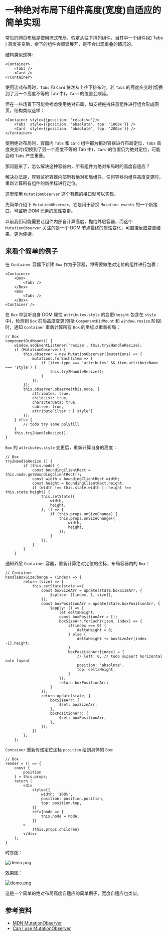 # 一种绝对布局下组件高度(宽度)自适应的简单实现

常见的网页布局是使用流式布局，假定从往下排列组件，当其中一个组件(如 Tabs ) 高度突变后，余下的组件会顺延展开，是不会出现重叠的情况的。

结构类似这样:

```
<Container>
    <Tabs />
    <Card />
</Container>
```

使用流式布局时，`Tabs` 和 `Card` 依次从上往下排布时，若 `Tabs` 的高度突变时(切换到了另一个高度不等的 Tab 中)，`Card` 的位置会顺延。

但在一些场景下可能会考虑使用绝对布局，如支持拖拽任意组件进行组合形成网页，结构类似这样：

```
<Container style={{position: 'relative'}}>
    <Tabs  style={{position: 'absolute', top: '100px'}} />
    <Card  style={{position: 'absolute', top: '200px'}} />
</Container>
```


使用绝对布局时，容器内 `Tabs` 和 `Card` 组件都为相对容器进行布局定位，`Tabs` 高度突变时(切换到了另一个高度不等的 Tab 中)，`Card` 的位置仍为绝对定位，可能会和 `Tabs` 产生重叠。

那问题来了，怎么解决这种容器内，所有组件为绝对布局时的高度自适应？

解决办法是，容器监听容器内部所有绝对布局组件，任何容器内组件高度变更时，重新计算所有组件的新坐标进行定位。

这里使用 `MutationObserver` 这个有趣的接口就可以实现。

先简单介绍下 `MutationObserver`，它是用于替换 `Mutation events` 的一个新接口，可监听 DOM 元素的属性变更。

以前我们可能需要让组件内部自计算高度，抛给外层容器，而这个 `MutationObserver` 关注的是一个 DOM 节点最终的属性变化，可直接反应变更结果，更为便捷。

## 来看个简单的例子

在 `Container` 容器下新建 `Box` 作为子容器，将需要做绝对定位的组件进行包裹：
```
<Container>
    <Box>
        <Tabs />
    </Box>
    <Box
        <Tabs />
    </Box>
<Container />
```

在 `Box` 中监听自身 DOM 属性 `attributes.style` 的变更(`height` 包含在 `style` 中)，检测到 `Box` 前后高度变更(包括 `ComponentDidMount` 和 `window.resize` 阶段)时，通知 `Container` 重新计算所有 `Box` 的坐标以重新布局：
```
// Box
componentDidMount() {
    window.addEventListener('resize', this.try2HandleResize);
    if (MutationObserver) {
        this.observer = new MutationObserver((mutations) => {
            mutations.forEach(item => {
                if (item.type === 'attributes' && item.attributeName === 'style') {
                    this.try2HandleResize();
                }
            });
        });
        this.observer.observe(this.node, {
            attributes: true,
            childList: true,
            characterData: true,
            subtree: true,
            attributeFilter : ['style']
        });
    } else {
        // todo try some polyfill
    }
    this.try2HandleResize();
}
```

`Box` 的 `attributes.style` 变更后，重新计算自身的高度：
```
// Box
try2HandleResize () {
        if (this.node) {
            const boundingClientRect = this.node.getBoundingClientRect();
            const width = boundingClientRect.width;
            const height = boundingClientRect.height;
            if (width !== this.state.width || height !== this.state.height) {
                this.setState({
                    width,
                    height,
                }, () => {
                    if (this.props.onSizeChange) {
                        this.props.onSizeChange({
                            width,
                            height,
                        });
                    }
                });
            }
        }
    }
```

通知外层 `Container` 容器，重新计算绝对定位的坐标，布局容器内的 `Box`：
```
// Container
handleBoxSizeChange = (index) => {
        return (size) => {
            this.setState(state =>{
                const boxSizeArr = update(state.boxSizeArr, {
                    $splice: [[index, 1, size]],
                });
                const boxPositionArr = update(state.boxPositionArr, {
                    $apply: () => {
                        let deltaHeight;
                        const boxPositionArr = [];
                        boxSizeArr.forEach((item, index) => {
                            if(index === 0) {
                                deltaHeight = 0;
                            } else {
                                deltaHeight += boxSizeArr[index -1].height;
                            }
                            boxPositionArr[index] = {
                                // left: 0, // todo support horizontal auto layout
                                position: 'absolute',
                                top: deltaHeight,
                            }
                        });
                        return boxPositionArr;
                    }
                });
                return update(state, {
                    boxSizeArr: {
                        $set: boxSizeArr,
                    },
                    boxPositionArr: {
                        $set: boxPositionArr,
                    },
                });
            })
        };
    };
```

`Container` 重新传递定位坐标 `position` 给到具体的 `Box`:
```
// Box
render = () => {
    const {
        position
    } = this.props;
    return (
        <div
            style={{
                width: '100%',
                position: position.position,
                top: position.top,
            }}
            ref={node => {
                this.node = node;
            }}
        >
            {this.props.children}
        </div>
    );
}
```

时序图：

![demo.png](assets/demo.png?raw=true)

效果图：

![demo.png](assets/demo.gif?raw=true)


这是一个简单的绝对布局高度自适应的简单例子，宽度自适应也类似。

## 参考资料
- [MDN MutationObserver](https://developer.mozilla.org/en-US/docs/Web/API/MutationObserver)
- [Can I use MutationObserver](http://caniuse.com/#search=MutationObserver)


